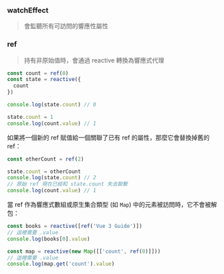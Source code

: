 
### watchEffect

> 會監聽所有可訪問的響應性屬性

### ref

> 持有非原始值時，會通過 reactive 轉換為響應式代理


```js
const count = ref(0)
const state = reactive({
  count
})

console.log(state.count) // 0

state.count = 1
console.log(count.value) // 1
```

如果將一個新的 ref 賦值給一個關聯了已有 ref 的屬性，那麼它會替換掉舊的 ref：

```js
const otherCount = ref(2)

state.count = otherCount
console.log(state.count) // 2
// 原始 ref 現在已經和 state.count 失去聯繫
console.log(count.value) // 1
```

當 ref 作為響應式數組或原生集合類型 (如 `Map`) 中的元素被訪問時，它不會被解包：

```js
const books = reactive([ref('Vue 3 Guide')])
// 這裡需要 .value
console.log(books[0].value)

const map = reactive(new Map([['count', ref(0)]]))
// 這裡需要 .value
console.log(map.get('count').value)
```



